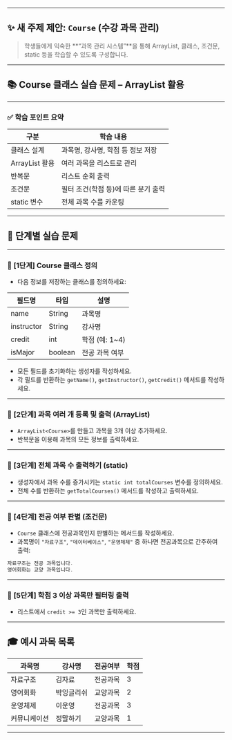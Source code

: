
---

## ✨ 새 주제 제안: `Course` (수강 과목 관리)

> 학생들에게 익숙한 \*\*“과목 관리 시스템”\*\*을 통해 ArrayList, 클래스, 조건문, static 등을 학습할 수 있도록 구성합니다.

---

## 📚 **Course 클래스 실습 문제 – ArrayList 활용**

---

### ✅ 학습 포인트 요약

| 구분           | 학습 내용                 |
| ------------ | --------------------- |
| 클래스 설계       | 과목명, 강사명, 학점 등 정보 저장  |
| ArrayList 활용 | 여러 과목을 리스트로 관리        |
| 반복문          | 리스트 순회 출력             |
| 조건문          | 필터 조건(학점 등)에 따른 분기 출력 |
| static 변수    | 전체 과목 수를 카운팅          |

---

## 🧩 단계별 실습 문제

---

### 🔰 **\[1단계] Course 클래스 정의**

* 다음 정보를 저장하는 클래스를 정의하세요:

| 필드명        | 타입     | 설명           |
| ---------- | ------ | ------------ |
| name       | String | 과목명          |
| instructor | String | 강사명          |
| credit     | int    | 학점 (예: 1\~4) |
| isMajor     | boolean    | 전공 과목 여부 |

* 모든 필드를 초기화하는 생성자를 작성하세요.
* 각 필드를 반환하는 `getName()`, `getInstructor()`, `getCredit()` 메서드를 작성하세요.

---

### 🔰 **\[2단계] 과목 여러 개 등록 및 출력 (ArrayList)**

* `ArrayList<Course>`를 만들고 과목을 3개 이상 추가하세요.
* 반복문을 이용해 과목의 모든 정보를 출력하세요.

---

### 🔰 **\[3단계] 전체 과목 수 출력하기 (static)**

* 생성자에서 과목 수를 증가시키는 `static int totalCourses` 변수를 정의하세요.
* 전체 수를 반환하는 `getTotalCourses()` 메서드를 작성하고 출력하세요.

---

### 🔰 **\[4단계] 전공 여부 판별 (조건문)**

* `Course` 클래스에 전공과목인지 판별하는 메서드를 작성하세요.
* 과목명이 `"자료구조"`, `"데이터베이스"`, `"운영체제"` 중 하나면 전공과목으로 간주하여 출력:

```java
자료구조는 전공 과목입니다.
영어회화는 교양 과목입니다.
```

---

### 🔰 **\[5단계] 학점 3 이상 과목만 필터링 출력**

* 리스트에서 `credit >= 3`인 과목만 출력하세요.

---

## 🎓 예시 과목 목록

| 과목명    | 강사명   |전공여부  | 학점 |
| ------ | ----- |----- | -- |
| 자료구조   | 김자료   |전공과목   | 3  |
| 영어회화   | 박잉글리쉬 |교양과목   | 2  |
| 운영체제   | 이운영   |전공과목   | 3  |
| 커뮤니케이션 | 정말하기  |교양과목   | 1  |

---
